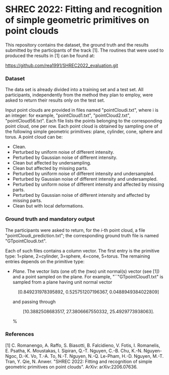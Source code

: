 # SHREC 2022: Fitting and recognition of simple geometric primitives on point clouds

This repository contains the dataset, the ground truth and the results submitted by the participants of the track [1]. The routines that were used to produced the results in [1] can be found at:

https://github.com/rea1991/SHREC2022_evaluation.git

### Dataset
The data set is already divided into a training set and a test set. All participants, independently from the method they plan to employ, were asked to return their results only on the test set.

Input point clouds are provided in files named "pointCloudi.txt", where i is an integer: for example, "pointCloud1.txt", "pointCloud2.txt", "pointCloud56.txt". Each file lists the points belonging to the corresponding point cloud, one per row. Each point cloud is obtained by sampling one of the following simple geometric primitives: plane, cylinder, cone, sphere and torus. A point cloud can be:
- Clean.
- Perturbed by uniform noise of different intensity.
- Perturbed by Gaussian noise of different intensity.
- Clean but affected by undersampling.
- Clean but affected by missing parts.
- Perturbed by uniform noise of different intensity and undersampled.
- Perturbed by Gaussian noise of different intensity and undersampled.
- Perturbed by uniform noise of different intensity and affected by missing parts.
- Perturbed by Gaussian noise of different intensity and affected by missing parts.
- Clean but with local deformations.

### Ground truth and mandatory output
The participants were asked to return, for the $i$-th point cloud, a file "pointCloudi\_prediction.txt"; the corresponding ground truth file is named "GTpointCloudi.txt".

Each of such files contains a column vector. The first entry is the primitive type: 1=plane, 2=cylinder, 3=sphere, 4=cone, 5=torus. The remaining entries depends on the primitive type:
- *Plane*. The vector lists (one of) the (two) unit normal(s) vector (see [1]) and a point sampled on the plane. For example, "``"GTpointCloud1.txt" is sampled from a plane having unit normal vector <p style="text-align: center;">[0.849231978395892, 0.525751207196367, 0.0488949384022809]</p> and passing through <p style="text-align: center;">[10.3882508683517, 27.3806667550332, 25.4929773938063].</p>
    %


### References
[1]  C. Romanengo, A. Raffo, S. Biasotti, B. Falcidieno, V. Fotis, I. Romanelis, E. Psatha, K. Moustakas, I. Sipiran, Q.-T. Nguyen, C.-B. Chu, K.-N. Nguyen-Ngoc, D.-K. Vo, T.-A. To, N.-T. Nguyen, N.-Q. Le-Pham, H.-D. Nguyen, M.-T. Tran, Y. Qie, N. Anwer. "SHREC 2022: Fitting and recognition of simple geometric primitives on point clouds". ArXiv: arXiv:2206.07636.
